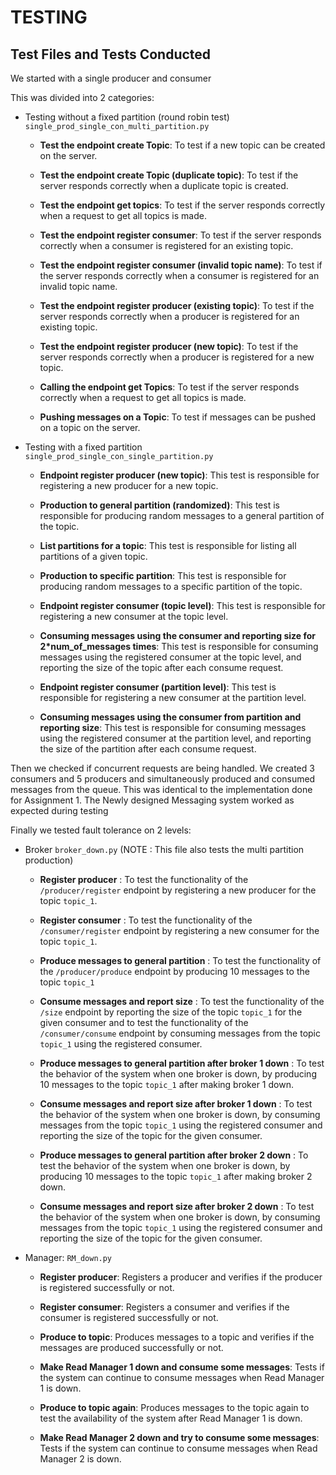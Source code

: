 # TESTING 

## Test Files and Tests Conducted
We started with a single producer and consumer

This was divided into 2 categories:
- Testing without a fixed partition (round robin test) `single_prod_single_con_multi_partition.py`

  - **Test the endpoint create Topic**: To test if a new topic can be created on the server.

  - **Test the endpoint create Topic (duplicate topic)**: To test if the server responds correctly when a duplicate topic is created.

  - **Test the endpoint get topics**: To test if the server responds correctly when a request to get all topics is made.

  - **Test the endpoint register consumer**: To test if the server responds correctly when a consumer is registered for an existing topic.

  - **Test the endpoint register consumer (invalid topic name)**: To test if the server responds correctly when a consumer is registered for an invalid topic name.

  - **Test the endpoint register producer (existing topic)**: To test if the server responds correctly when a producer is registered for an existing topic.

  - **Test the endpoint register producer (new topic)**: To test if the server responds correctly when a producer is registered for a new topic.

  - **Calling the endpoint get Topics**: To test if the server responds correctly when a request to get all topics is made.

  - **Pushing messages on a Topic**: To test if messages can be pushed on a topic on the server.

- Testing with a fixed partition `single_prod_single_con_single_partition.py`

  - **Endpoint register producer (new topic)**: This test is responsible for registering a new producer for a new topic.

  - **Production to general partition (randomized)**: This test is responsible for producing random messages to a general partition of the topic.

  - **List partitions for a topic**: This test is responsible for listing all partitions of a given topic.

  - **Production to specific partition**: This test is responsible for producing random messages to a specific partition of the topic.

  - **Endpoint register consumer (topic level)**: This test is responsible for registering a new consumer at the topic level.

  - **Consuming messages using the consumer and reporting size for 2*num_of_messages times**: This test is responsible for consuming messages using the registered consumer at the topic level, and reporting the size of the topic after each consume request.

  - **Endpoint register consumer (partition level)**: This test is responsible for registering a new consumer at the partition level.

  - **Consuming messages using the consumer from partition and reporting size**: This test is responsible for consuming messages using the registered consumer at the partition level, and reporting the size of the partition after each consume request.


Then we checked if concurrent requests are being handled. We created 3 consumers and 5 producers and simultaneously produced and consumed messages from the queue. This was identical to the implementation done for Assignment 1. The Newly designed Messaging system worked as expected during testing

Finally we tested fault tolerance on 2 levels:
- Broker `broker_down.py` (NOTE : This file also tests the multi partition production)

  - **Register producer** : To test the functionality of the `/producer/register` endpoint by registering a new producer for the topic `topic_1`.

  - **Register consumer** : To test the functionality of the `/consumer/register` endpoint by registering a new consumer for the topic `topic_1`.

  - **Produce messages to general partition** : To test the functionality of the `/producer/produce` endpoint by producing 10 messages to the topic `topic_1`

  - **Consume messages and report size** : To test the functionality of the `/size` endpoint by reporting the size of the topic `topic_1` for the given consumer and to test the functionality of the `/consumer/consume` endpoint by consuming messages from the topic `topic_1` using the registered consumer.

  - **Produce messages to general partition after broker 1 down** : To test the behavior of the system when one broker is down, by producing 10 messages to the topic `topic_1` after making broker 1 down.

  - **Consume messages and report size after broker 1 down** : To test the behavior of the system when one broker is down, by consuming messages from the topic `topic_1` using the registered consumer and reporting the size of the topic for the given consumer.

  - **Produce messages to general partition after broker 2 down** : To test the behavior of the system when one broker is down, by producing 10 messages to the topic `topic_1` after making broker 2 down.

  - **Consume messages and report size after broker 2 down** : To test the behavior of the system when one broker is down, by consuming messages from the topic `topic_1` using the registered consumer and reporting the size of the topic for the given consumer.

- Manager: `RM_down.py`

  - **Register producer**: Registers a producer and verifies if the producer is registered successfully or not.

  - **Register consumer**: Registers a consumer and verifies if the consumer is registered successfully or not.

  - **Produce to topic**: Produces messages to a topic and verifies if the messages are produced successfully or not.

  - **Make Read Manager 1 down and consume some messages**: Tests if the system can continue to consume messages when Read Manager 1 is down.

  - **Produce to topic again**: Produces messages to the topic again to test the availability of the system after Read Manager 1 is down.

  - **Make Read Manager 2 down and try to consume some messages**: Tests if the system can continue to consume messages when Read Manager 2 is down.


